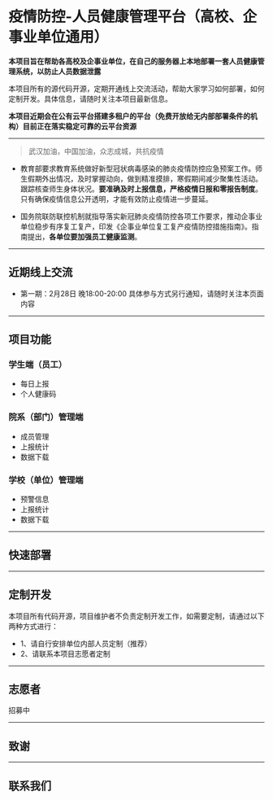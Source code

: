 # 疫情防控-人员健康管理平台（高校、企事业单位通用）

**本项目旨在帮助各高校及企事业单位，在自己的服务器上本地部署一套人员健康管理系统，以防止人员数据泄露**

本项目所有的源代码开源，定期开通线上交流活动，帮助大家学习如何部署，如何定制开发。具体信息，请随时关注本项目最新信息。

**本项目近期会在公有云平台搭建多租户的平台（免费开放给无内部部署条件的机构）目前正在落实稳定可靠的云平台资源**
___

> 武汉加油，中国加油，众志成城，共抗疫情

+ 教育部要求教育系统做好新型冠状病毒感染的肺炎疫情防控应急预案工作。师生假期外出情况，及时掌握动向，做到精准摸排，寒假期间减少聚集性活动。跟踪核查师生身体状况。**要准确及时上报信息，严格疫情日报和零报告制度**。只有确保疫情信息公开透明，才能有效防止疫情进一步蔓延。

+ 国务院联防联控机制就指导落实新冠肺炎疫情防控各项工作要求，推动企事业单位稳步有序复工复产，印发《企事业单位复工复产疫情防控措施指南》。指南提出，**各单位要加强员工健康监测**。
___

## 近期线上交流

+ 第一期：2月28日 晚18:00-20:00   具体参与方式另行通知，请随时关注本页面内容
___
## 项目功能

### **学生端（员工）**

* 每日上报
* 个人健康码

### **院系（部门）管理端**
* 成员管理
* 上报统计
* 数据下载

### **学校（单位）管理端**
* 预警信息
* 上报统计
* 数据下载
___
## 快速部署

___
## 定制开发
本项目所有代码开源，项目维护者不负责定制开发工作，如需要定制，请通过以下两种方式进行：
+ 1、请自行安排单位内部人员定制（推荐）
+ 2、请联系本项目志愿者定制
___
## 志愿者
招募中
___
## 致谢
___
## 联系我们
